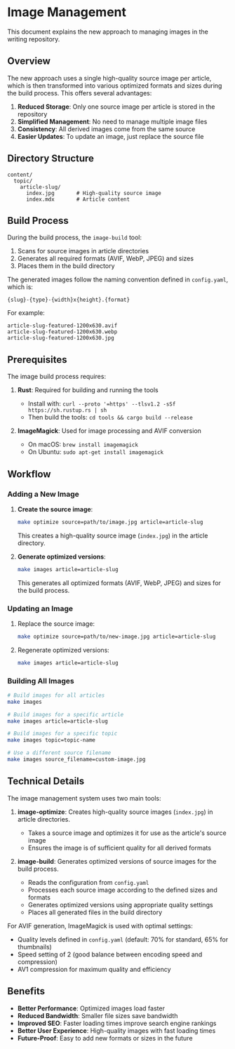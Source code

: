 # Image Management

This document explains the new approach to managing images in the writing repository.

## Overview

The new approach uses a single high-quality source image per article, which is then transformed into various optimized formats and sizes during the build process. This offers several advantages:

1. **Reduced Storage**: Only one source image per article is stored in the repository
2. **Simplified Management**: No need to manage multiple image files
3. **Consistency**: All derived images come from the same source
4. **Easier Updates**: To update an image, just replace the source file

## Directory Structure

```
content/
  topic/
    article-slug/
      index.jpg       # High-quality source image
      index.mdx       # Article content
```

## Build Process

During the build process, the `image-build` tool:

1. Scans for source images in article directories
2. Generates all required formats (AVIF, WebP, JPEG) and sizes
3. Places them in the build directory

The generated images follow the naming convention defined in `config.yaml`, which is:
```
{slug}-{type}-{width}x{height}.{format}
```

For example:
```
article-slug-featured-1200x630.avif
article-slug-featured-1200x630.webp
article-slug-featured-1200x630.jpg
```

## Prerequisites

The image build process requires:

1. **Rust**: Required for building and running the tools
   - Install with: `curl --proto '=https' --tlsv1.2 -sSf https://sh.rustup.rs | sh`
   - Then build the tools: `cd tools && cargo build --release`

2. **ImageMagick**: Used for image processing and AVIF conversion
   - On macOS: `brew install imagemagick`
   - On Ubuntu: `sudo apt-get install imagemagick`

## Workflow

### Adding a New Image

1. **Create the source image**:
   ```bash
   make optimize source=path/to/image.jpg article=article-slug
   ```
   This creates a high-quality source image (`index.jpg`) in the article directory.

2. **Generate optimized versions**:
   ```bash
   make images article=article-slug
   ```
   This generates all optimized formats (AVIF, WebP, JPEG) and sizes for the build process.

### Updating an Image

1. Replace the source image:
   ```bash
   make optimize source=path/to/new-image.jpg article=article-slug
   ```

2. Regenerate optimized versions:
   ```bash
   make images article=article-slug
   ```

### Building All Images

```bash
# Build images for all articles
make images

# Build images for a specific article
make images article=article-slug

# Build images for a specific topic
make images topic=topic-name

# Use a different source filename
make images source_filename=custom-image.jpg
```

## Technical Details

The image management system uses two main tools:

1. **image-optimize**: Creates high-quality source images (`index.jpg`) in article directories.
   - Takes a source image and optimizes it for use as the article's source image
   - Ensures the image is of sufficient quality for all derived formats

2. **image-build**: Generates optimized versions of source images for the build process.
   - Reads the configuration from `config.yaml`
   - Processes each source image according to the defined sizes and formats
   - Generates optimized versions using appropriate quality settings
   - Places all generated files in the build directory

For AVIF generation, ImageMagick is used with optimal settings:
- Quality levels defined in `config.yaml` (default: 70% for standard, 65% for thumbnails)
- Speed setting of 2 (good balance between encoding speed and compression)
- AV1 compression for maximum quality and efficiency

## Benefits

- **Better Performance**: Optimized images load faster
- **Reduced Bandwidth**: Smaller file sizes save bandwidth
- **Improved SEO**: Faster loading times improve search engine rankings
- **Better User Experience**: High-quality images with fast loading times
- **Future-Proof**: Easy to add new formats or sizes in the future 